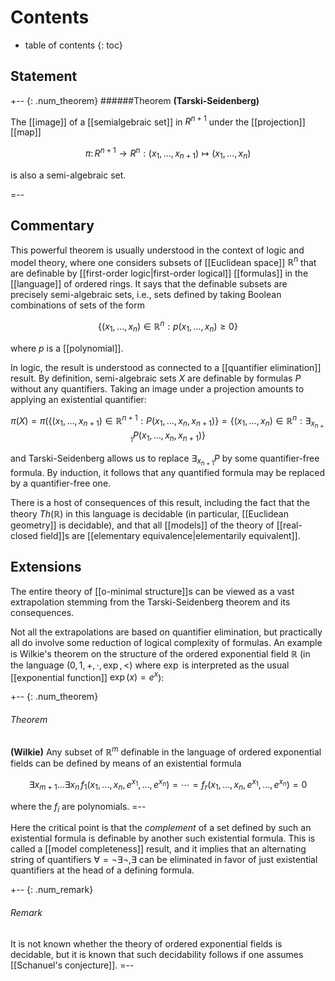 
# Contents
* table of contents
{: toc}


## Statement 

+-- {: .num_theorem}
######Theorem 
**(Tarski-Seidenberg)**

The [[image]] of a [[semialgebraic set]] in $R^{n+1}$ under the [[projection]] [[map]] 

$$
 \pi \colon 
  R^{n+1} \to R^n: (x_1, \ldots, x_{n+1}) \mapsto (x_1, \ldots, x_n)
$$  

is also a semi-algebraic set. 

=-- 

## Commentary 

This powerful theorem is usually understood in the context of logic and model theory, where one considers subsets of [[Euclidean space]] $\mathbb{R}^n$ that are definable by [[first-order logic|first-order logical]] [[formulas]] in the [[language]] of ordered rings. It says that the definable subsets are precisely semi-algebraic sets, i.e., sets defined by taking Boolean combinations of sets of the form 

$$\{(x_1, \ldots, x_n) \in \mathbb{R}^n: p(x_1, \ldots, x_n) \geq 0\}$$ 

where $p$ is a [[polynomial]]. 

In logic, the result is understood as connected to a [[quantifier elimination]] result. By definition, semi-algebraic sets $X$ are definable by formulas $P$ without any quantifiers. Taking an image under a projection amounts to applying an existential quantifier: 

$$\pi(X) = \pi(\{(x_1, \ldots, x_{n+1}) \in \mathbb{R}^{n+1}: P(x_1, \ldots, x_n, x_{n+1})\} = \{(x_1, \ldots, x_n) \in \mathbb{R}^n: \exists_{x_{n+1}} P(x_1, \ldots, x_n, x_{n+1})\}$$ 

and Tarski-Seidenberg allows us to replace $\exists_{x_{n+1}} P$ by some quantifier-free formula. By induction, it follows that any quantified formula may be replaced by a quantifier-free one. 

There is a host of consequences of this result, including the fact that the theory $Th(\mathbb{R})$ in this language is decidable (in particular, [[Euclidean geometry]] is decidable), and that all [[models]] of the theory of [[real-closed field]]s are [[elementary equivalence|elementarily equivalent]]. 

## Extensions 

The entire theory of [[o-minimal structure]]s can be viewed as a vast extrapolation stemming from the Tarski-Seidenberg theorem and its consequences. 

Not all the extrapolations are based on quantifier elimination, but practically all do involve some reduction of logical complexity of formulas. An example is Wilkie's theorem on the structure of the ordered exponential field $\mathbb{R}$ (in the language $(0, 1, +, \cdot, \exp, \lt)$ where $\exp$ is interpreted as the usual [[exponential function]] $\exp(x) = e^x$): 

+-- {: .num_theorem} 
###### Theorem 
**(Wilkie)** 
Any subset of $\mathbb{R}^m$ definable in the language of ordered exponential fields can be defined by means of an existential formula 

$$\exists x_{m+1}\ldots\exists x_n \, f_1(x_1,\ldots,x_n,e^{x_1},\ldots,e^{x_n})=\cdots= f_r(x_1,\ldots,x_n,e^{x_1},\ldots,e^{x_n})=0$$ 

where the $f_i$ are polynomials. 
=-- 

Here the critical point is that the _complement_ of a set defined by such an existential formula is definable by another such existential formula. This is called a [[model completeness]] result, and it implies that an alternating string of quantifiers $\forall = \neg \exists \neg, \exists$ can be eliminated in favor of just existential quantifiers at the head of a defining formula. 

+-- {: .num_remark} 
###### Remark 
It is not known whether the theory of ordered exponential fields is decidable, but it is known that such decidability follows if one assumes [[Schanuel's conjecture]]. 
=-- 

